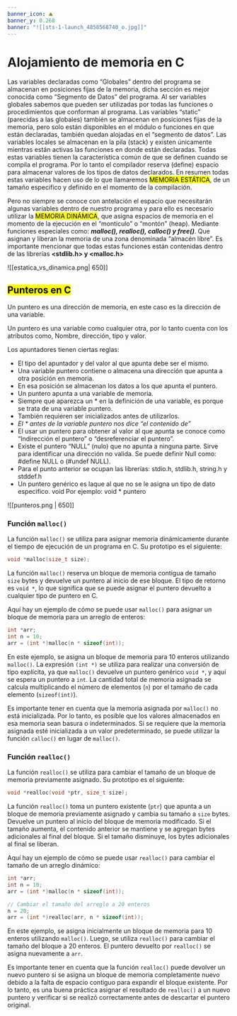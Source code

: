 ```yaml
---
banner_icon: ⛰️
banner_y: 0.268
banner: "![[sts-1-launch_4858568740_o.jpg]]"
---
```


# Alojamiento de memoria en C

Las variables declaradas como “Globales” dentro del programa se almacenan en posiciones fijas de la memoria, dicha sección es mejor conocida como “Segmento de Datos” del programa. Al ser variables globales sabemos que pueden ser utilizadas por todas las funciones o procedimientos que conforman al programa. Las variables “static” (parecidas a las globales) también se almacenan en posiciones fijas de la memoria, pero solo están disponibles en el módulo o funciones en que están declaradas, también quedan alojadas en el “segmento de datos”. Las variables locales se almacenan en la pila (stack) y existen únicamente mientras están activas las funciones en donde están declaradas. Todas estas variables tienen la característica común de que se definen cuando se compila el programa. Por lo tanto el compilador reserva (define) espacio para almacenar valores de los tipos de datos declarados. En resumen todas estas variables hacen uso de lo que llamaremos <mark class="hltr-red">MEMORIA ESTÁTICA</mark>, de un tamaño especifico y definido en el momento de la compilación.

Pero no siempre se conoce con antelación el espacio que necesitarán algunas variables dentro de nuestro programa y para ello es necesario utilizar la <mark class="hltr-red">MEMORIA DINÁMICA</mark>, que asigna espacios de memoria en el momento de la ejecución en el “montículo” o “montón” (heap). Mediante funciones especiales como: ***malloc(), realloc(), calloc() y free()***. Que asignan y liberan la memoria de una zona denominada “almacén libre”.
Es importante mencionar que todas estas funciones están contenidas dentro de las librerías
**<stdlib.h> y <malloc.h>**

![[estatica_vs_dinamica.png| 650]]

## <mark class="hltr-purple">Punteros en C</mark>

Un puntero es una dirección de memoria, en este caso es la dirección de una variable.

Un puntero es una variable como cualquier otra, por lo tanto cuenta con los atributos como, Nombre, dirección, tipo y valor.

Los apuntadores tienen ciertas reglas: 

- El tipo del apuntador y del valor al que apunta debe ser el mismo.
- Una variable puntero contiene o almacena una dirección que apunta a otra posición en memoria.
- En esa posición se almacenan los datos a los que apunta el puntero.
- Un puntero apunta a una variable de memoria.
- Siempre que aparezca un * en la definición de una variable, es porque se trata de una variable puntero.
- También requieren ser inicializados antes de utilizarlos.
- *El * antes de la variable puntero nos dice “el contenido de”*
- El usar un puntero para obtener al valor al que apunta se conoce como “Indirección el puntero” o “desreferenciar el puntero”.
- Existe el puntero “NULL” (nulo) que no apunta a ninguna parte. Sirve para identificar una
dirección no valida. Se puede definir Null como: #define NULL o (#undef NULL).
- Para el punto anterior se ocupan las librerías: stdio.h, stdlib.h, string.h y stddef.h
- Un puntero genérico es laque al que no se le asigna un tipo de dato especifico. void
Por ejemplo:
void * puntero

![[punteros.png | 650]]

### Función `malloc()`

La función `malloc()` se utiliza para asignar memoria dinámicamente durante el tiempo de ejecución de un programa en C. Su prototipo es el siguiente:

```c
void *malloc(size_t size);
```

La función `malloc()` reserva un bloque de memoria contigua de tamaño `size` bytes y devuelve un puntero al inicio de ese bloque. El tipo de retorno es `void *`, lo que significa que se puede asignar el puntero devuelto a cualquier tipo de puntero en C.

Aquí hay un ejemplo de cómo se puede usar `malloc()` para asignar un bloque de memoria para un arreglo de enteros:

```c
int *arr;
int n = 10;
arr = (int *)malloc(n * sizeof(int));
```

En este ejemplo, se asigna un bloque de memoria para 10 enteros utilizando `malloc()`. La expresión `(int *)` se utiliza para realizar una conversión de tipo explícita, ya que `malloc()` devuelve un puntero genérico `void *`, y aquí se espera un puntero a `int`. La cantidad total de memoria asignada se calcula multiplicando el número de elementos (`n`) por el tamaño de cada elemento (`sizeof(int)`).

Es importante tener en cuenta que la memoria asignada por `malloc()` no está inicializada. Por lo tanto, es posible que los valores almacenados en esa memoria sean basura o indeterminados. Si se requiere que la memoria asignada esté inicializada a un valor predeterminado, se puede utilizar la función `calloc()` en lugar de `malloc()`.

### Función `realloc()`

La función `realloc()` se utiliza para cambiar el tamaño de un bloque de memoria previamente asignado. Su prototipo es el siguiente:

```c
void *realloc(void *ptr, size_t size);
```

La función `realloc()` toma un puntero existente (`ptr`) que apunta a un bloque de memoria previamente asignado y cambia su tamaño a `size` bytes. Devuelve un puntero al inicio del bloque de memoria modificado. Si el tamaño aumenta, el contenido anterior se mantiene y se agregan bytes adicionales al final del bloque. Si el tamaño disminuye, los bytes adicionales al final se liberan.

Aquí hay un ejemplo de cómo se puede usar `realloc()` para cambiar el tamaño de un arreglo dinámico:

```c
int *arr;
int n = 10;
arr = (int *)malloc(n * sizeof(int));

// Cambiar el tamaño del arreglo a 20 enteros
n = 20;
arr = (int *)realloc(arr, n * sizeof(int));
```

En este ejemplo, se asigna inicialmente un bloque de memoria para 10 enteros utilizando `malloc()`. Luego, se utiliza `realloc()` para cambiar el tamaño del bloque a 20 enteros. El puntero devuelto por `realloc()` se asigna nuevamente a `arr`.

Es importante tener en cuenta que la función `realloc()` puede devolver un nuevo puntero si se asigna un bloque de memoria completamente nuevo debido a la falta de espacio contiguo para expandir el bloque existente. Por lo tanto, es una buena práctica asignar el resultado de `realloc()` a un nuevo puntero y verificar si se realizó correctamente antes de descartar el puntero original.